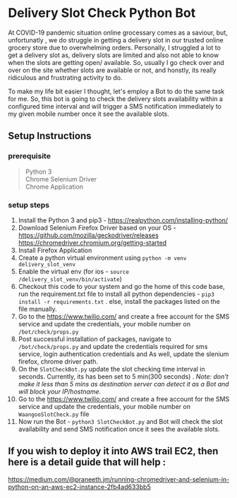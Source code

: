 # Delivery Slot Check Python Bot
At COVID-19 pandemic situation online grocessary comes as a saviour,  but, unfortunatly , we do struggle in getting a delivery slot in our trusted online grocery store due to overwhelming orders. Personally, I struggled a lot to get a delivery slot as, delivery slots are limited and also not able to know when the slots are getting open/ available. So, usually I go check over and over on the site whether slots are available or not,  and honstly, its really ridiculous and frustrating activity to do. 

To make my life bit easier I thought, let's employ a Bot to do the same task for me. So, this bot is going to check the delivery slots availability within a configured time interval and will trigger a SMS notification immediately to my given mobile number once it see the available slots. 
## Setup Instructions


### prerequisite
> Python 3 <br>
> Chrome Selenium Driver <br>
> Chrome Application 

### setup steps
1. Install the Python 3 and pip3 - https://realpython.com/installing-python/
2. Download Selenium Firefox Driver based on your OS - https://github.com/mozilla/geckodriver/releases https://chromedriver.chromium.org/getting-started 
3. Install Firefox Application
4. Create a python virtual environment using `python -m venv delivery_slot_venv`
5. Enable the virtual env (for ios - `source /delivery_slot_venv/bin/activate`) 
6. Checkout this code to your system and go the home of this code base, run the requirement.txt file to install all python    dependencies - `pip3 install -r requirements.txt` . else, install the packages listed on the file manually. 
7. Go to the https://www.twilio.com/ and create a free account for the SMS service and update the credentials, your mobile number on `/bot/check/props.py`
8. Post successful installation of packages, navigate to `/bot/check/props.py` and update the credentials required for sms service, login authentication credentials and As well, update the slenium firefox, chrome driver path. 
8. On the `SlotCheckBot.py` update the slot checking time interval in seconds. Currently, its has been set to 5 min(300 seconds) .  <i>Note: don't make it less than 5 mins as destination server can detect it as a Bot and will block your IP/hostname.</i>
9. Go to the https://www.twilio.com/ and create a free account for the SMS service and update the credentials, your mobile number on `WaangooSlotCheck.py` file
10. Now run the Bot - `python3 SlotCheckBot.py` and Bot will check the slot availability and send SMS notification once it sees the available slots.

## If you wish to deploy it into AWS trail EC2, then here is a detail guide that will help :
https://medium.com/@praneeth.jm/running-chromedriver-and-selenium-in-python-on-an-aws-ec2-instance-2fb4ad633bb5

